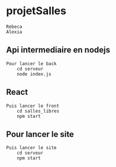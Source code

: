 # projetSalles

```
Rebeca 
Alexia
```

## Api intermediaire en nodejs
```
Pour lancer le back
    cd serveur 
    node index.js
```
## React
```
Puis lancer le front
    cd salles_libres
    npm start
```

## Pour lancer le site
```
Puis lancer le site
    cd serveur 
    npm start
```